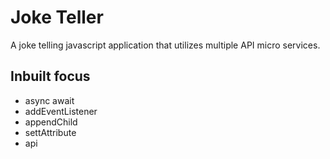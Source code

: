 # Joke Teller
A joke telling javascript application that utilizes multiple API micro services. 

## Inbuilt  focus
- async await
- addEventListener
- appendChild
- settAttribute
- api